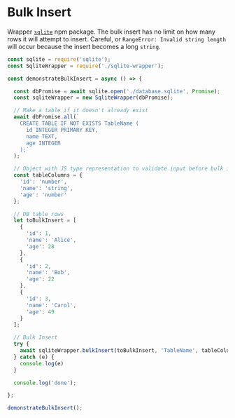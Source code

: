 # Bulk Insert
Wrapper [`sqlite`](https://www.npmjs.com/package/sqlite) npm package. The bulk insert has no limit on how many rows it will attempt to insert. Careful, or `RangeError: Invalid string length` will occur because the insert becomes a long `string`.

```javascript
const sqlite = require('sqlite');
const SqliteWrapper = require('./sqlite-wrapper');

const demonstrateBulkInsert = async () => {

  const dbPromise = await sqlite.open('./database.sqlite', Promise);
  const sqliteWrapper = new SqliteWrapper(dbPromise);

  // Make a table if it doesn't already exist
  await dbPromise.all(`
    CREATE TABLE IF NOT EXISTS TableName (
      id INTEGER PRIMARY KEY,
      name TEXT,
      age INTEGER
    );`
  );

  // Object with JS type representation to validate input before bulk insert
  const tableColumns = {
    'id': 'number',
    'name': 'string',
    'age': 'number'
  };

  // DB table rows
  let toBulkInsert = [
    {
      'id': 1,
      'name': 'Alice',
      'age': 28
    },
    {
      'id': 2,
      'name': 'Bob',
      'age': 22
    },
    {
      'id': 3,
      'name': 'Carol',
      'age': 49
    }
  ];

  // Bulk Insert
  try {
    await sqliteWrapper.bulkInsert(toBulkInsert, 'TableName', tableColumns);
  } catch (e) {
    console.log(e)
  }

  console.log('done');

};

demonstrateBulkInsert();
```